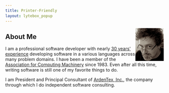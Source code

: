 ```yaml
---
title: Printer-Friendly
layout: lytebox_popup
---
```


<div style="float: right">
<img src="/images/bmc-2011-05-09.jpg" width="90" height="105">
</div>

## About Me

I am a professional software developer with nearly
[30 years' experience](http://www.ardentex.com/who.html) developing
software in a various languages across many problem domains. I have been a
member of the [Association for Computing Machinery][acm] since 1983. Even
after all this time, writing software is still one of my favorite things to
do.

I am President and Principal Consultant of [ArdenTex, Inc.][ardentex],
the company through which I do independent software consulting.

[acm]: http://www.acm.org/
[ardentex]: http://www.ardentex.com/
